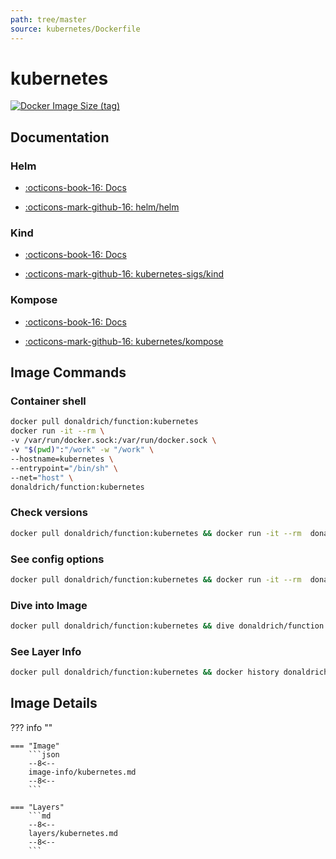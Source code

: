 ```yaml
---
path: tree/master
source: kubernetes/Dockerfile
---
```


# kubernetes

[![Docker Image Size (tag)](https://img.shields.io/docker/image-size/donaldrich/function/kubernetes?color=blue&label=donaldrich/function:kubernetes&logo=docker&style=flat-square)](https://hub.docker.com/r/donaldrich/function/kubernetes)

## Documentation

### Helm

- [:octicons-book-16: Docs](https://helm.sh)

- [:octicons-mark-github-16: helm/helm](https://github.com/helm/helm)

### Kind

- [:octicons-book-16: Docs](https://kind.sigs.k8s.io)

- [:octicons-mark-github-16: kubernetes-sigs/kind](https://github.com/kubernetes-sigs/kind)

### Kompose

- [:octicons-book-16: Docs](http://kompose.io)

- [:octicons-mark-github-16: kubernetes/kompose](https://github.com/kubernetes/kompose)

## Image Commands

### Container shell

```sh
docker pull donaldrich/function:kubernetes
docker run -it --rm \
-v /var/run/docker.sock:/var/run/docker.sock \
-v "$(pwd)":"/work" -w "/work" \
--hostname=kubernetes \
--entrypoint="/bin/sh" \
--net="host" \
donaldrich/function:kubernetes
```

### Check versions

```sh
docker pull donaldrich/function:kubernetes && docker run -it --rm  donaldrich/function:kubernetes validate
```

### See config options

```sh
docker pull donaldrich/function:kubernetes && docker run -it --rm  donaldrich/function:kubernetes help
```

### Dive into Image

```sh
docker pull donaldrich/function:kubernetes && dive donaldrich/function:kubernetes
```

### See Layer Info

```sh
docker pull donaldrich/function:kubernetes && docker history donaldrich/function:kubernetes
```

## Image Details

??? info ""

    === "Image"
        ```json
        --8<--
        image-info/kubernetes.md
        --8<--
        ```

    === "Layers"
        ```md
        --8<--
        layers/kubernetes.md
        --8<--
        ```
